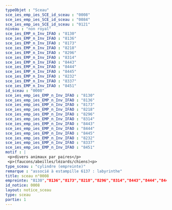 ```yaml
---
typeObjet : "Sceau"
sce_ies_emp_ies_SCE_id_sceau : "0008"
sce_ies_emp_ies_SCE_id_sceau : "0084"
sce_ies_emp_ies_SCE_id_sceau : "0121"
niveau : "non royal"
sce_ies_EMP_n_Inv_IFAO : "8130"
sce_ies_EMP_n_Inv_IFAO : "8136"
sce_ies_EMP_n_Inv_IFAO : "8173"
sce_ies_EMP_n_Inv_IFAO : "8218"
sce_ies_EMP_n_Inv_IFAO : "8296"
sce_ies_EMP_n_Inv_IFAO : "8314"
sce_ies_EMP_n_Inv_IFAO : "8443"
sce_ies_EMP_n_Inv_IFAO : "8444"
sce_ies_EMP_n_Inv_IFAO : "8445"
sce_ies_EMP_n_Inv_IFAO : "8232"
sce_ies_EMP_n_Inv_IFAO : "8337"
sce_ies_EMP_n_Inv_IFAO : "8451"
id_sceau : "0008"
sce_ies_emp_ies_EMP_n_Inv_IFAO : "8130"
sce_ies_emp_ies_EMP_n_Inv_IFAO : "8136"
sce_ies_emp_ies_EMP_n_Inv_IFAO : "8173"
sce_ies_emp_ies_EMP_n_Inv_IFAO : "8218"
sce_ies_emp_ies_EMP_n_Inv_IFAO : "8296"
sce_ies_emp_ies_EMP_n_Inv_IFAO : "8314"
sce_ies_emp_ies_EMP_n_Inv_IFAO : "8443"
sce_ies_emp_ies_EMP_n_Inv_IFAO : "8444"
sce_ies_emp_ies_EMP_n_Inv_IFAO : "8445"
sce_ies_emp_ies_EMP_n_Inv_IFAO : "8232"
sce_ies_emp_ies_EMP_n_Inv_IFAO : "8337"
sce_ies_emp_ies_EMP_n_Inv_IFAO : "8451"
motif : |
 <p>divers animaux par paires</p>
 <p>(faucons/abeilles/lézards/chiens)<p>
type_sceau : "cylindre (empreinte)"
remarque : "associé à estampille 6137 : labyrinthe"
title: sceau n°0008
empreinte: "8130","8136","8173","8218","8296","8314","8443","8444","8445","8232","8337","8451"
id_notice: 0008
layout: notice_sceau
type: sceau
partie: 1
---
```


